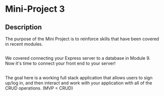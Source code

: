 # Mini-Project 3

## Description

The purpose of the Mini Project is to reinforce skills that have been covered in recent modules.
##
We covered connecting your Express server to a database in Module 9. Now it's time to connect your front end to your server!
##
The goal here is a working full stack application that allows users to sign up/log in, and then interact and work with your application with all of the CRUD operations. (MVP = CRUD)